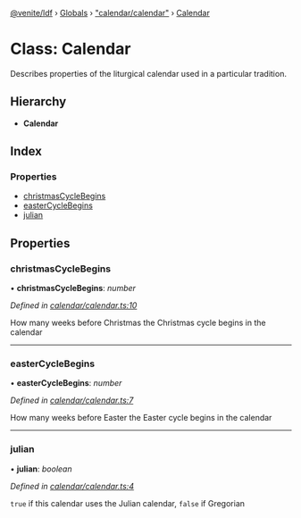 [@venite/ldf](../README.md) › [Globals](../globals.md) › ["calendar/calendar"](../modules/_calendar_calendar_.md) › [Calendar](_calendar_calendar_.calendar.md)

# Class: Calendar

Describes properties of the liturgical calendar used in a particular tradition.

## Hierarchy

* **Calendar**

## Index

### Properties

* [christmasCycleBegins](_calendar_calendar_.calendar.md#christmascyclebegins)
* [easterCycleBegins](_calendar_calendar_.calendar.md#eastercyclebegins)
* [julian](_calendar_calendar_.calendar.md#julian)

## Properties

###  christmasCycleBegins

• **christmasCycleBegins**: *number*

*Defined in [calendar/calendar.ts:10](https://github.com/gbj/venite/blob/0e61e49/ldf/src/calendar/calendar.ts#L10)*

How many weeks before Christmas the Christmas cycle begins in the calendar

___

###  easterCycleBegins

• **easterCycleBegins**: *number*

*Defined in [calendar/calendar.ts:7](https://github.com/gbj/venite/blob/0e61e49/ldf/src/calendar/calendar.ts#L7)*

How many weeks before Easter the Easter cycle begins in the calendar

___

###  julian

• **julian**: *boolean*

*Defined in [calendar/calendar.ts:4](https://github.com/gbj/venite/blob/0e61e49/ldf/src/calendar/calendar.ts#L4)*

`true` if this calendar uses the Julian calendar, `false` if Gregorian
